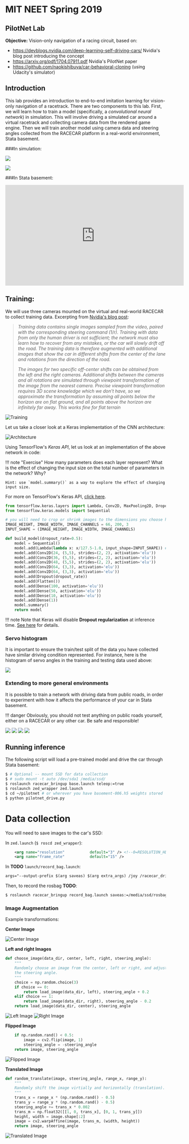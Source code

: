 # MIT NEET Spring 2019

## PilotNet Lab

**Objective:** Vision-only navigation of a racing circuit, based on:

* <https://devblogs.nvidia.com/deep-learning-self-driving-cars/> Nvidia's blog post introducing the concept
* <https://arxiv.org/pdf/1704.07911.pdf> Nvidia's PilotNet paper
* <https://github.com/naokishibuya/car-behavioral-cloning> (using Udacity's simulator)

## Introduction

This lab provides an introduction to end-to-end imitation learning for vision-only navigation of a racetrack. There are two components to this lab. First, we will learn how to train a model (specifically, a *convolutional neural network*) in simulation. This will involve driving a simulated car around a virtual racetrack and collecting camera data from the rendered game engine. Then we will train another model using camera data and steering angles collected from the RACECAR platform in a real-world environment, Stata basement.


###In simulation:

![](img/lake_track.png)

![](img/jungle_track.png)

###In Stata basement:

<iframe width="560" height="315" src="https://www.youtube.com/embed/tQCZjKa3Bpw" frameborder="0" allow="accelerometer; autoplay; encrypted-media; gyroscope; picture-in-picture" allowfullscreen></iframe>


## Training:

We will use three cameras mounted on the virtual and real-world RACECAR to collect training data. Excerpting from [Nvidia's blog post](https://devblogs.nvidia.com/deep-learning-self-driving-cars/):

> *Training data contains single images sampled from the video, paired with the corresponding steering command (1/r). Training with data from only the human driver is not sufficient; the network must also learn how to recover from any mistakes, or the car will slowly drift off the road. The training data is therefore augmented with additional images that show the car in different shifts from the center of the lane and rotations from the direction of the road.*
>
> *The images for two specific off-center shifts can be obtained from the left and the right cameras. Additional shifts between the cameras and all rotations are simulated through viewpoint transformation of the image from the nearest camera. Precise viewpoint transformation requires 3D scene knowledge which we don’t have, so we approximate the transformation by assuming all points below the horizon are on flat ground, and all points above the horizon are infinitely far away. This works fine for flat terrain*

![Training](https://devblogs.nvidia.com/parallelforall/wp-content/uploads/2016/08/training-624x291.png)


Let us take a closer look at a Keras implementation of the CNN architecture:

![Architecture](https://devblogs.nvidia.com/parallelforall/wp-content/uploads/2016/08/cnn-architecture-624x890.png)


Using TensorFlow's *Keras API*, let us look at an implementation of the above network in code:

!!! note "Exercise"
    How many parameters does each layer represent? What is the effect of changing the input size on the total number of parameters in the network? Why? 
    
    Hint: use `model.summary()` as a way to explore the effect of changing input size.

For more on TensorFlow's Keras API, [click here](https://tensorflow.org).

```python
from tensorflow.keras.layers import Lambda, Conv2D, MaxPooling2D, Dropout, Dense, Flatten
from tensorflow.keras.models import Sequential

# you will need to crop or shrink images to the dimensions you choose here:
IMAGE_HEIGHT, IMAGE_WIDTH, IMAGE_CHANNELS = 66, 200, 3
INPUT_SHAPE = (IMAGE_HEIGHT, IMAGE_WIDTH, IMAGE_CHANNELS)

def build_model(dropout_rate=0.5):
    model = Sequential()
    model.add(Lambda(lambda x: x/127.5-1.0, input_shape=INPUT_SHAPE)) #normalizes image data
    model.add(Conv2D(24, (5,5), strides=(2, 2), activation='elu'))
    model.add(Conv2D(36, (5,5), strides=(2, 2), activation='elu'))
    model.add(Conv2D(48, (5,5), strides=(2, 2), activation='elu'))
    model.add(Conv2D(64, (3,3), activation='elu'))
    model.add(Conv2D(64, (3,3), activation='elu'))
    model.add(Dropout(dropout_rate)) 
    model.add(Flatten())
    model.add(Dense(100, activation='elu'))
    model.add(Dense(50, activation='elu'))
    model.add(Dense(10, activation='elu'))
    model.add(Dense(1))
    model.summary()
    return model
```

!!! note
    Note that Keras will disable **Dropout regularization** at inference time. [See here](https://stackoverflow.com/questions/47787011/how-to-disable-dropout-while-prediction-in-keras) for details.


### Servo histogram

It is important to ensure the train/test split of the data you have collected have similar driving condition represented. For instance, here is the histogram of servo angles in the training and testing data used above:

![](img/basement_histogram_servo.png)

### Extending to more general environments

It is possible to train a network with driving data from public roads, in order to experiment with how it affects the performance of your car in Stata basement.

!!! danger
    Obviously, you should not test anything on public roads yourself, either on a RACECAR or any other car. Be safe and responsible!

![](img/sc1.jpg)
![](img/sc2.jpg)
![](img/sc3.jpg)
![](img/scpred.png)


## Running inference

The following script will load a pre-trained model and drive the car through Stata basement:

```bash
$ # Optional -- mount SSD for data collection
$ # sudo mount -t auto /dev/sda1 /media/ssd/
$ roslaunch racecar_bringup base.launch teleop:=true
$ roslaunch zed_wrapper zed.launch
$ cd ~/pilotnet # or wherever you have basement-006.h5 weights stored
$ python pilotnet_drive.py
```

# Data collection

You will need to save images to the car's SSD:

In `zed.launch` (`$ roscd zed_wrapper`):

```xml
    <arg name="resolution"           default="3" /> <!--0=RESOLUTION_HD2K, 1=RESOLUTION_HD1080, 2=RESOLUTION_HD720, 3=RESOLUTION_VGA -->
    <arg name="frame_rate"           default="15" />
```

In **TODO** `launch/record_bag.launch`:

```xml
args="--output-prefix $(arg saveas) $(arg extra_args) /joy /racecar_drive /vesc/sensors/core /velodyne_packets /scan /imu/data_raw /imu/data /imu/mag /zed/left/image_raw_color/compressed /zed/right/image_raw_color/compressed /zed/left/camera_info /zed/right/camera_info" />
```

Then, to record the rosbag **TODO**: 

```bash
$ roslaunch racecar_bringup record_bag.launch saveas:=/media/ssd/rosbags/
```


### Image Augmentation

Example transformations:

**Center Image**

![Center Image](img/center.png)

**Left and right Images**

```python
def choose_image(data_dir, center, left, right, steering_angle):
    """
    Randomly choose an image from the center, left or right, and adjust
    the steering angle.
    """
    choice = np.random.choice(3)
    if choice == 0:
        return load_image(data_dir, left), steering_angle + 0.2
    elif choice == 1:
        return load_image(data_dir, right), steering_angle - 0.2
    return load_image(data_dir, center), steering_angle
```

![Left Image](img/left.png) ![Right Image](img/right.png)



**Flipped Image**

```python
    if np.random.rand() < 0.5:
        image = cv2.flip(image, 1)
        steering_angle = -steering_angle
    return image, steering_angle
```
![Flipped Image](img/flip.png)


**Translated Image**

```python
def random_translate(image, steering_angle, range_x, range_y):
    """
    Randomly shift the image virtially and horizontally (translation).
    """
    trans_x = range_x * (np.random.rand() - 0.5)
    trans_y = range_y * (np.random.rand() - 0.5)
    steering_angle += trans_x * 0.002
    trans_m = np.float32([[1, 0, trans_x], [0, 1, trans_y]])
    height, width = image.shape[:2]
    image = cv2.warpAffine(image, trans_m, (width, height))
    return image, steering_angle
```
![Translated Image](img/trans.png)